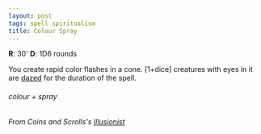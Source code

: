 ```yaml
---
layout: post
tags: spell spiritualism
title: Colour Spray
---
```

**R**: 30'     **D**: 1D6 rounds

You create rapid color flashes in a cone. [1+dice] creatures with eyes in it are [dazed](/2020/11/09/base-rules/) for the duration of the spell.
 
###### colour + spray
###### From Coins and Scrolls's [Illusionist](https://coinsandscrolls.blogspot.com/2017/03/osr-illusionist-wizards.html)
